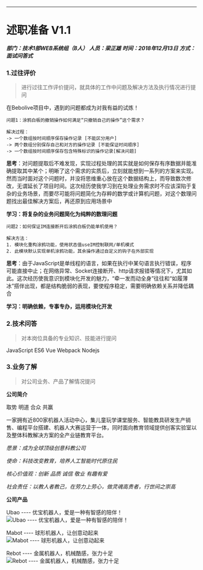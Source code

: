 ***
# 述职准备 V1.1

 ***部门：技术1部WEB系统组（8人）***
 ***人员：梁正雄***
 ***时间：2018年12月13日***
 ***方式：面试问答式***

### 1.过往评价
> 进行过往工作评价提问，就具体的工作中问题及解决方法及执行情况进行提问

在Bebolive项目中，遇到的问题都成为对我有益的试炼！

```
问题1：涂鸦白板的撤销操作如何满足“只撤销自己的操作”这个需求？

解决过程：
-> 一个数组按时间顺序保存操作记录 [不能区分用户]
-> 两个数组分别保存自己和对方的操作记录 [不能保证时间顺序]
-> 一个数组按时间顺序保存包含特殊标识的操作记录[解决问题]
```

**思考**：对问题提取后不难发现，实现过程处理的其实就是如何保存有序数据并能准确提取其中某个；明晰了这个需求的实质后，立刻就能想到一系列的方案来实现。然而当时面对这个问题时，并没将思维重心放在这个数据结构上，而导致数次修改，无谓延长了项目时间。这次经历使我学习到在处理业务需求时不应该深陷于复杂的业务场景，而要尽可能将问题简化为存粹的数学或计算机问题，对这个数理问题找出最佳解决方案后，再还原到应用场景中

**学习：将复杂的业务问题简化为纯粹的数理问题**

```
问题2：如何保证IM连接断开后涂鸦白板仍能单机使用？

解决方法：
1. 模块化重构涂鸦功能，使用状态值useIM控制联网/单机模式
2. 此模块默认实现单机涂鸦功能，其余操作通过自定义的钩子在外部实现
```
**思考**：由于JavaScript是单线程的语言，如果在执行中某句语言执行错误，程序可能直接中止；在网络异常、Socket连接断开、http请求报错等情况下，尤其如此。这次经历使我意识到模块化开发的魅力，“牵一发而动全身”往往和“如履薄冰”搭伴出现，都是结构脆弱的表现，要使程序稳定，需要明确依赖关系并降低耦合

**学习：明确依赖，专事专办，运用模块化开发**

### 2.技术问答
> 对本岗位具备的专业知识、技能进行提问

JavaScript
ES6
Vue
Webpack
Nodejs

### 3.业务了解
> 对公司业务、产品了解情况提问

**公司简介**

取势 明道 合众 共赢

一家拥有近800家机器人活动中心，集儿童玩学课堂服务、智能教具研发生产销售、编程平台搭建、机器人大赛运营于一体，同时面向教育领域提供创客实验室以及整体科教解决方案的全产业链教育平台。

*愿景：成为全球顶级创意科教公司*

*使命：科技改变教育，培养人工智能时代原住民*

*核心价值观：创新 品质 诚信 敬业 有趣有爱*

*社会责任：以教人者教己，在劳力上劳心，做灵魂高贵者，行世间之崇高*

**公司产品**

Ubao  ---- 优宝机器人，爱是一种有智感的陪伴！
![Ubao  ---- 优宝机器人，爱是一种有智感的陪伴！](https://www.bell.ai/Uploads/image/20180514/20180514180250_56079.png)

Mabot ---- 球形机器人，让创意动起来
![Mabot ---- 球形机器人，让创意动起来](https://www.bell.ai/Uploads/image/zt/lt8.png)

Rebot ---- 金属机器人，机械酷感，张力十足
![Rebot ---- 金属机器人，机械酷感，张力十足](https://www.bell.ai/Uploads/image/20180516/20180516120157_30821.png)

